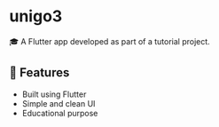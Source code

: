 # unigo3

🎓 A Flutter app developed as part of a tutorial project.

## 📱 Features
- Built using Flutter
- Simple and clean UI
- Educational purpose
